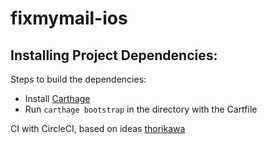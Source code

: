 # fixmymail-ios

Installing Project Dependencies:
--------------------------------

Steps to build the dependencies:

-   Install [Carthage](https://github.com/Carthage/Carthage/blob/master/README.md)
-   Run `carthage bootstrap` in the directory with the Cartfile

CI with CircleCI, based on ideas [thorikawa](https://github.com/thorikawa/CircleCI-iOS-TestFlight-Sample)